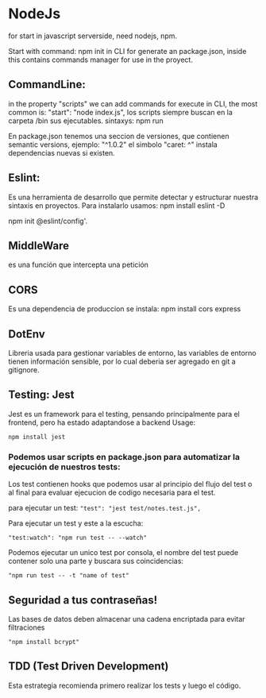 # NodeJs

for start in javascript serverside, need nodejs, npm.

Start with command: npm init in CLI for generate an package.json, inside this contains commands manager for use in the proyect.

## CommandLine:

in the property "scripts" we can add commands for execute in CLI, the most common is: "start": "node index.js",
los scripts siempre buscan en la carpeta /bin sus ejecutables. sintaxys: npm run

En package.json tenemos una seccion de versiones, que contienen semantic versions, ejemplo: "^1.0.2" el simbolo "caret: ^" instala dependencias nuevas si existen.

## Eslint:

Es una herramienta de desarrollo que permite detectar y estructurar nuestra sintaxis en proyectos.
Para instalarlo usamos: npm install eslint -D

npm init @eslint/config'.

## MiddleWare

es una función que intercepta una petición

## CORS

Es una dependencia de produccion se instala: npm install cors express

## DotEnv

Libreria usada para gestionar variables de entorno, las variables de entorno tienen información sensible, por lo cual deberia ser agregado en git a gitignore.

## Testing: Jest

Jest es un framework para el testing, pensando principalmente para el frontend, pero ha estado adaptandose a backend
Usage:

`npm install jest`

### Podemos usar scripts en package.json para automatizar la ejecución de nuestros tests:

Los test contienen hooks que podemos usar al principio del flujo del test o al final para evaluar ejecucion de codigo necesaria para el test.

para ejecutar un test:
`"test": "jest test/notes.test.js",`

Para ejecutar un test y este a la escucha:

`"test:watch": "npm run test -- --watch"`

Podemos ejecutar un unico test por consola, el nombre del test puede contener solo una parte y buscara sus coincidencias:

`"npm run test -- -t "name of test"`

## Seguridad a tus contraseñas!

Las bases de datos deben almacenar una cadena encriptada para evitar filtraciones

`"npm install bcrypt"`

## TDD (Test Driven Development)

Esta estrategia recomienda primero realizar los tests y luego el código.
